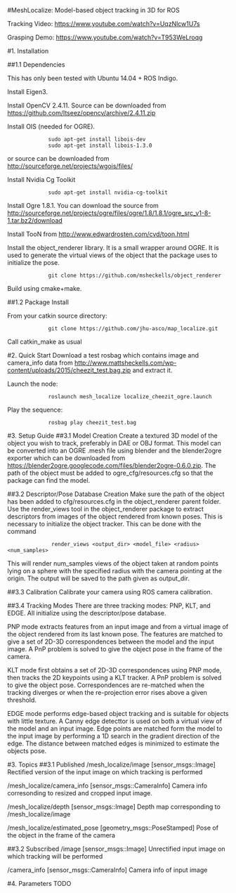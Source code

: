 #MeshLocalize: Model-based object tracking in 3D for ROS

Tracking Video: https://www.youtube.com/watch?v=UqzNlcw1U7s

Grasping Demo: https://www.youtube.com/watch?v=T953WeLroqg

#1. Installation

##1.1 Dependencies

This has only been tested with Ubuntu 14.04 + ROS Indigo.

Install Eigen3.

Install OpenCV 2.4.11.  Source can be downloaded from https://github.com/Itseez/opencv/archive/2.4.11.zip

Install OIS (needed for OGRE). 

                 sudo apt-get install libois-dev
                 sudo apt-get install libois-1.3.0

or source can be downloaded from http://sourceforge.net/projects/wgois/files/

Install Nvidia Cg Toolkit

                 sudo apt-get install nvidia-cg-toolkit

Install Ogre 1.8.1.  You can download the source from http://sourceforge.net/projects/ogre/files/ogre/1.8/1.8.1/ogre_src_v1-8-1.tar.bz2/download

Install TooN from http://www.edwardrosten.com/cvd/toon.html

Install the object_renderer library.  It is a small wrapper around OGRE.  It is used to generate the virtual views of the object that the package uses to initialize the pose.

                 git clone https://github.com/msheckells/object_renderer
                
Build using cmake+make.

##1.2 Package Install

From your catkin source directory:

                 git clone https://github.com/jhu-asco/map_localize.git

Call catkin_make as usual

#2. Quick Start
Download a test rosbag which contains image and camera_info data from http://www.mattsheckells.com/wp-content/uploads/2015/cheezit_test.bag.zip and extract it.
                 
Launch the node:

                 roslaunch mesh_localize localize_cheezit_ogre.launch

Play the sequence:

                 rosbag play cheezit_test.bag

#3. Setup Guide
##3.1 Model Creation
Create a textured 3D model of the object you wish to track, preferably in DAE or OBJ format.  This model can be converted into an OGRE .mesh file using blender and the blender2ogre exporter which can be downloaded from https://blender2ogre.googlecode.com/files/blender2ogre-0.6.0.zip.  The path of the object must be added to ogre_cfg/resources.cfg so that the package can find the model.

##3.2 Descriptor/Pose Database Creation
Make sure the path of the object has been added to cfg/resources.cfg in the object_renderer parent folder.  Use the render_views tool in the object_renderer package to extract descriptors from images of the object rendered from known poses.  This is necessary to initialize the object tracker.  This can be done with the command

                  render_views <output_dir> <model_file> <radius> <num_samples>

This will render num_samples views of the object taken at random points lying on a sphere with the specified radius with the camera pointing at the origin.  The output will be saved to the path given as output_dir.  

##3.3 Calibration
Calibrate your camera using ROS camera calibration.

##3.4 Tracking Modes
There are three tracking modes: PNP, KLT, and EDGE.  All initialize using the descriptor/pose database.  

PNP mode extracts features from an input image and from a virtual image of the object rendered from its last known pose.  The features are matched to give a set of 2D-3D correspondences between the model and the input image.  A PnP problem is solved to give the object pose in the frame of the camera.

KLT mode first obtains a set of 2D-3D correspondences using PNP mode, then tracks the 2D keypoints using a KLT tracker.  A PnP problem is solved to give the object pose.  Correspondences are re-matched when the tracking diverges or when the re-projection error rises above a given threshold.

EDGE mode performs edge-based object tracking and is suitable for objects with little texture. A Canny edge detecttor is used on both a virtual view of the model and an input image.  Edge points are matched form the model to the input image by performing a 1D search in the gradient direction of the edge.  The distance between matched edges is minimized to estimate the objects pose.

#3. Topics
##3.1 Published
/mesh_localize/image [sensor_msgs::Image] Rectified version of the input image on which tracking is performed

/mesh_localize/camera_info [sensor_msgs::CameraInfo] Camera info corresonding to resized and cropped input image.

/mesh_localize/depth [sensor_msgs::Image] Depth map corresponding to /mesh_localize/image

/mesh_localize/estimated_pose [geometry_msgs::PoseStamped] Pose of the object in the frame of the camera

##3.2 Subscribed
/image [sensor_msgs::Image] Unrectified input image on which tracking will be performed

/camera_info [sensor_msgs::CameraInfo] Camera info of input image

#4. Parameters
TODO
